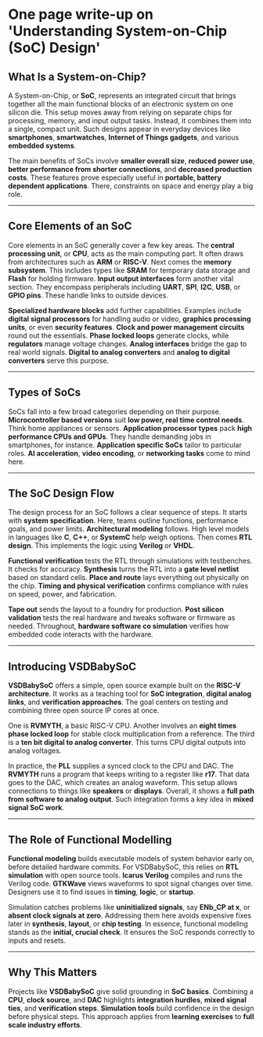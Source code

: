 # **One page write-up on 'Understanding System-on-Chip (SoC) Design'**

## **What Is a System-on-Chip?**

A System-on-Chip, or **SoC**, represents an integrated circuit that brings together all the main functional blocks of an electronic system on one silicon die. This setup moves away from relying on separate chips for processing, memory, and input output tasks. Instead, it combines them into a single, compact unit. Such designs appear in everyday devices like **smartphones**, **smartwatches**, **Internet of Things gadgets**, and various **embedded systems**.

The main benefits of SoCs involve **smaller overall size**, **reduced power use**, **better performance from shorter connections**, and **decreased production costs**. These features prove especially useful in **portable, battery dependent applications**. There, constraints on space and energy play a big role.

---

## **Core Elements of an SoC**

Core elements in an SoC generally cover a few key areas. The **central processing unit**, or **CPU**, acts as the main computing part. It often draws from architectures such as **ARM** or **RISC-V**. Next comes the **memory subsystem**. This includes types like **SRAM** for temporary data storage and **Flash** for holding firmware. **Input output interfaces** form another vital section. They encompass peripherals including **UART**, **SPI**, **I2C**, **USB**, or **GPIO pins**. These handle links to outside devices.

**Specialized hardware blocks** add further capabilities. Examples include **digital signal processors** for handling audio or video, **graphics processing units**, or even **security features**. **Clock and power management circuits** round out the essentials. **Phase locked loops** generate clocks, while **regulators** manage voltage changes. **Analog interfaces** bridge the gap to real world signals. **Digital to analog converters** and **analog to digital converters** serve this purpose.

---

## **Types of SoCs**

SoCs fall into a few broad categories depending on their purpose. **Microcontroller based versions** suit **low power, real time control needs**. Think home appliances or sensors. **Application processor types** pack **high performance CPUs and GPUs**. They handle demanding jobs in smartphones, for instance. **Application specific SoCs** tailor to particular roles. **AI acceleration**, **video encoding**, or **networking tasks** come to mind here.

---

## **The SoC Design Flow**

The design process for an SoC follows a clear sequence of steps. It starts with **system specification**. Here, teams outline functions, performance goals, and power limits. **Architectural modeling** follows. High level models in languages like **C**, **C++**, or **SystemC** help weigh options. Then comes **RTL design**. This implements the logic using **Verilog** or **VHDL**.

**Functional verification** tests the RTL through simulations with testbenches. It checks for accuracy. **Synthesis** turns the RTL into a **gate level netlist** based on standard cells. **Place and route** lays everything out physically on the chip. **Timing and physical verification** confirms compliance with rules on speed, power, and fabrication.

**Tape out** sends the layout to a foundry for production. **Post silicon validation** tests the real hardware and tweaks software or firmware as needed. Throughout, **hardware software co simulation** verifies how embedded code interacts with the hardware.

---

## **Introducing VSDBabySoC**

**VSDBabySoC** offers a simple, open source example built on the **RISC-V architecture**. It works as a teaching tool for **SoC integration**, **digital analog links**, and **verification approaches**. The goal centers on testing and combining three open source IP cores at once.

One is **RVMYTH**, a basic RISC-V CPU. Another involves an **eight times phase locked loop** for stable clock multiplication from a reference. The third is a **ten bit digital to analog converter**. This turns CPU digital outputs into analog voltages.

In practice, the **PLL** supplies a synced clock to the CPU and DAC. The **RVMYTH** runs a program that keeps writing to a register like **r17**. That data goes to the DAC, which creates an analog waveform. This setup allows connections to things like **speakers** or **displays**. Overall, it shows a **full path from software to analog output**. Such integration forms a key idea in **mixed signal SoC work**.

---

## **The Role of Functional Modelling**

**Functional modeling** builds executable models of system behavior early on, before detailed hardware commits. For VSDBabySoC, this relies on **RTL simulation** with open source tools. **Icarus Verilog** compiles and runs the Verilog code. **GTKWave** views waveforms to spot signal changes over time. Designers use it to find issues in **timing**, **logic**, or **startup**.

Simulation catches problems like **uninitialized signals**, say **ENb_CP at x**, or **absent clock signals at zero**. Addressing them here avoids expensive fixes later in **synthesis**, **layout**, or **chip testing**. In essence, functional modeling stands as the **initial, crucial check**. It ensures the SoC responds correctly to inputs and resets.

---

## **Why This Matters**

Projects like **VSDBabySoC** give solid grounding in **SoC basics**. Combining a **CPU**, **clock source**, and **DAC** highlights **integration hurdles**, **mixed signal ties**, and **verification steps**. **Simulation tools** build confidence in the design before physical steps. This approach applies from **learning exercises** to **full scale industry efforts**.
